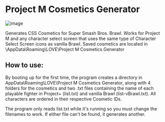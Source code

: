 # Project M Cosmetics Generator
![image](https://user-images.githubusercontent.com/79531765/172932052-c4d24c85-57a5-4d06-9e0d-042b0433086b.png)

Generates CSS Cosmetics for Super Smash Bros. Brawl.
Works for Project M and any character select screen that uses the same type of Character Select Screen icons as vanilla Brawl.
Saved cosmetics are located in <Username>\AppData\Roaming\LOVE\Project M Cosmetics Generator
  
  ## How to use:
  By booting up for the first time, the program creates a directory in AppData\Roaming\LOVE\Project M Cosmetics
  Generator, along with 4 folders for the cosmetics and two .txt files containing the name of each playable
  fighter in Project+ (list.txt) and vanilla Brawl (list-vBrawl.txt). All characters are ordered in their
  respective Cosmetic IDs.
  
  The program only reads list.txt while it's running so you must change the filenames to work. If either file can't be found, it generates another.
